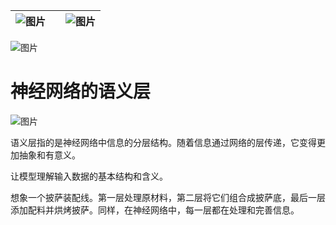 | ![图片](img/chapter_title_corner_decoration_left.png) |  | ![图片](img/chapter_title_corner_decoration_right.png) |
| --- | --- | --- |

![图片](img/chapter_title_above.png)

# 神经网络的语义层

![图片](img/chapter_title_below.png)

语义层指的是神经网络中信息的分层结构。随着信息通过网络的层传递，它变得更加抽象和有意义。

让模型理解输入数据的基本结构和含义。

想象一个披萨装配线。第一层处理原材料，第二层将它们组合成披萨底，最后一层添加配料并烘烤披萨。同样，在神经网络中，每一层都在处理和完善信息。
